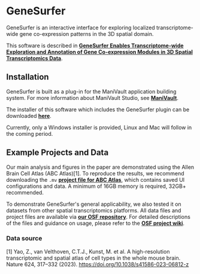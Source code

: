 # GeneSurfer

GeneSurfer is an interactive interface for exploring localized transcriptome-wide gene co-expression patterns in the 3D spatial domain.

This software is described in [**GeneSurfer Enables Transcriptome-wide Exploration and Annotation of Gene Co-expression Modules in 3D Spatial Transcriptomics Data**](https://doi.org/10.1016/j.isci.2025.112713).

## Installation
GeneSurfer is built as a plug-in for the ManiVault application building system. For more information about ManiVault Studio, see [**ManiVault**](https://www.manivault.studio/).

The installer of this software which includes the GeneSurfer plugin can be downloaded [**here**](https://osf.io/u6cej).

Currently, only a Windows installer is provided, Linux and Mac will follow in the coming period.

## Example Projects and Data
Our main analysis and figures in the paper are demonstrated using the Allen Brain Cell Atlas (ABC Atlas)[1]. To reproduce the results, we recommend downloading the `.mv` [**project file for ABC Atlas**](https://osf.io/47z2y), which contains saved UI configurations and data. A minimum of 16GB memory is required, 32GB+ recommended.

To demonstrate GeneSurfer's general applicability, we also tested it on datasets from other spatial transcriptomics platforms. All data files and project files are available via [**our OSF repository**](https://osf.io/eg97r/). For detailed descriptions of the files and guidance on usage, please refer to the [**OSF project wiki**](https://osf.io/eg97r/wiki/).

### Data source
[1] Yao, Z., van Velthoven, C.T.J., Kunst, M. et al. A high-resolution transcriptomic and spatial atlas of cell types in the whole mouse brain. Nature 624, 317–332 (2023). https://doi.org/10.1038/s41586-023-06812-z

